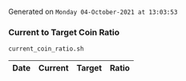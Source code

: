 Generated on `Monday 04-October-2021 at 13:03:53`

### Current to Target Coin Ratio
`current_coin_ratio.sh`

Date|Current|Target|Ratio
---|---|---|---
